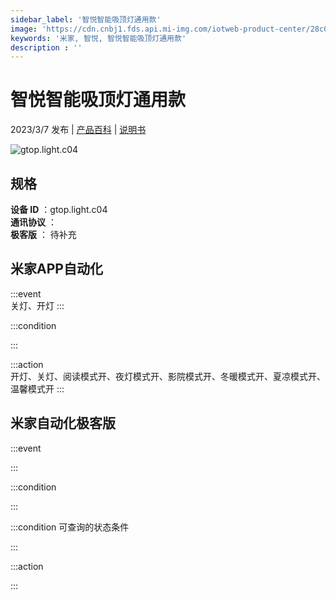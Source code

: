 ```yaml
---
sidebar_label: '智悦智能吸顶灯通用款'
image: 'https://cdn.cnbj1.fds.api.mi-img.com/iotweb-product-center/28c018571a56d2a2bec806e59984b2f7_1677142890671.png?GalaxyAccessKeyId=AKVGLQWBOVIRQ3XLEW&Expires=9223372036854775807&Signature=9qftokY5232TyRPiQsSa1Uo97w4='
keywords: '米家, 智悦, 智悦智能吸顶灯通用款'
description : ''
---
```

# 智悦智能吸顶灯通用款

2023/3/7 发布 | [产品百科](https://home.mi.com/webapp/content/baike/product/index.html?model=gtop.light.c04/) | [说明书](https://home.mi.com/views/introduction.html?model=gtop.light.c04&region=cn)

![gtop.light.c04](https://cdn.cnbj1.fds.api.mi-img.com/iotweb-product-center/28c018571a56d2a2bec806e59984b2f7_1677142890671.png?GalaxyAccessKeyId=AKVGLQWBOVIRQ3XLEW&Expires=9223372036854775807&Signature=9qftokY5232TyRPiQsSa1Uo97w4=)

## 规格  
> 
**设备 ID** ：gtop.light.c04  
**通讯协议** ：  
**极客版**  ： 待补充 


## 米家APP自动化  

:::event  
关灯、开灯
:::

:::condition  

:::

:::action   
开灯、关灯、阅读模式开、夜灯模式开、影院模式开、冬暖模式开、夏凉模式开、温馨模式开
:::

## 米家自动化极客版  

:::event  

:::

:::condition  

:::

:::condition 可查询的状态条件  

:::

:::action  

:::

        
